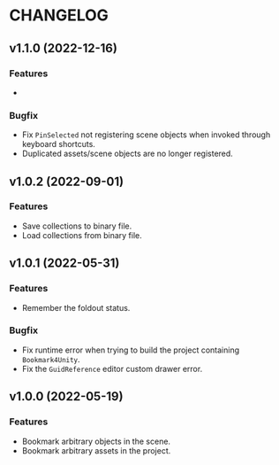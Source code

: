 # CHANGELOG

## v1.1.0 (2022-12-16)

### Features

-

### Bugfix

- Fix `PinSelected` not registering scene objects when invoked through keyboard shortcuts.
- Duplicated assets/scene objects are no longer registered.

## v1.0.2 (2022-09-01)

### Features

- Save collections to binary file.
- Load collections from binary file.

## v1.0.1 (2022-05-31)

### Features

- Remember the foldout status.

### Bugfix

- Fix runtime error when trying to build the project containing `Bookmark4Unity`.
- Fix the `GuidReference` editor custom drawer error.

## v1.0.0 (2022-05-19)

### Features

- Bookmark arbitrary objects in the scene.
- Bookmark arbitrary assets in the project.
